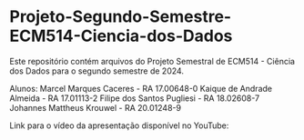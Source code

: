 # Projeto-Segundo-Semestre-ECM514-Ciencia-dos-Dados

Este repositório contém arquivos do Projeto Semestral de ECM514 - Ciência dos Dados para o segundo semestre de 2024.

Alunos:
Marcel Marques Caceres - RA 17.00648-0
Kaique de Andrade Almeida - RA 17.01113-2
Filipe dos Santos Pugliesi - RA 18.02608-7
Johannes Mattheus Krouwel - RA 20.01248-9

Link para o vídeo da apresentação disponível no YouTube:  
